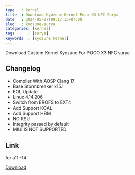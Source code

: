 ```yaml
---
type   : kernel
title  : Download Kyozune Kernel Poco X3 NFC Surya
date   : 2024-05-07T09:17:35+07:00
slug   : kyozune-surya
categories: [kernel]
tags      : [surya]
keywords  : [kyozune kernel]
---
```


Download Custom Kernel Kyozune For POCO X3 NFC surya


## Changelog
- Compiler With AOSP Clang 17
- Base Stormbreaker x15.1
- EOL Update
- Linux 4.14.206
- Switch from EROFS to EXT4
- Add Support KCAL
- Add Support HBM
- NO KSU
- Integrity passed by default
- MIUI IS NOT SUPPORTED


## Link
for a11 -14

[Download](https://sourceforge.net/projects/kyozune/files/Kernel/surya/206/kernel-surya-20240415-0914-db04b52e.zip/download)

